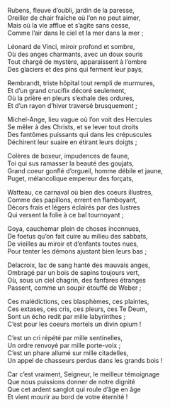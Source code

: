 Rubens, fleuve d’oubli, jardin de la paresse,     
Oreiller de chair fraîche où l’on ne peut aimer,     
Mais où la vie afflue et s’agite sans cesse,     
Comme l’air dans le ciel et la mer dans la mer ;     
     
Léonard de Vinci, miroir profond et sombre,     
Où des anges charmants, avec un doux souris     
Tout chargé de mystère, apparaissent à l’ombre     
Des glaciers et des pins qui ferment leur pays,     
     
Rembrandt, triste hôpital tout rempli de murmures,     
Et d’un grand crucifix décoré seulement,     
Où la prière en pleurs s’exhale des ordures,     
Et d’un rayon d’hiver traversé brusquement ;     
     
Michel-Ange, lieu vague où l’on voit des Hercules     
Se mêler à des Christs, et se lever tout droits     
Des fantômes puissants qui dans les crépuscules     
Déchirent leur suaire en étirant leurs doigts ;     
     
Colères de boxeur, impudences de faune,     
Toi qui sus ramasser la beauté des goujats,     
Grand coeur gonflé d’orgueil, homme débile et jaune,     
Puget, mélancolique empereur des forçats,     
     
Watteau, ce carnaval où bien des coeurs illustres,     
Comme des papillons, errent en flamboyant,     
Décors frais et légers éclairés par des lustres     
Qui versent la folie à ce bal tournoyant ;     
     
Goya, cauchemar plein de choses inconnues,     
De foetus qu’on fait cuire au milieu des sabbats,     
De vieilles au miroir et d’enfants toutes nues,     
Pour tenter les démons ajustant bien leurs bas ;     
     
Delacroix, lac de sang hanté des mauvais anges,     
Ombragé par un bois de sapins toujours vert,     
Où, sous un ciel chagrin, des fanfares étranges     
Passent, comme un soupir étouffé de Weber ;     
     
Ces malédictions, ces blasphèmes, ces plaintes,     
Ces extases, ces cris, ces pleurs, ces Te Deum,     
Sont un écho redit par mille labyrinthes ;     
C’est pour les coeurs mortels un divin opium !     
     
C’est un cri répété par mille sentinelles,     
Un ordre renvoyé par mille porte-voix ;     
C’est un phare allumé sur mille citadelles,     
Un appel de chasseurs perdus dans les grands bois !     
     
Car c’est vraiment, Seigneur, le meilleur témoignage     
Que nous puissions donner de notre dignité     
Que cet ardent sanglot qui roule d’âge en âge     
Et vient mourir au bord de votre éternité !     
